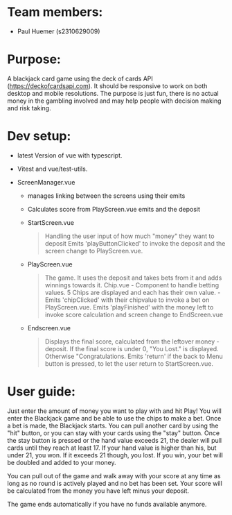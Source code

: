 # Team members:
  - Paul Huemer (s2310629009)

# Purpose:
A blackjack card game using the deck of cards API (https://deckofcardsapi.com). It should be responsive to work on both desktop and mobile resolutions. The purpose is just fun, there is no actual money in the gambling involved and may help people with decision making and risk taking.

# Dev setup:
  - latest Version of vue with typescript.
  - Vitest and vue/test-utils.

  - ScreenManager.vue
      + manages linking between the screens using their emits
      + Calculates score from PlayScreen.vue emits and the deposit
        
      + StartScreen.vue
          > Handling the user input of how much "money" they want to deposit
          > Emits 'playButtonClicked' to invoke the deposit and the screen change to PlayScreen.vue.
      + PlayScreen.vue
          > The game. It uses the deposit and takes bets from it and adds winnings towards it.
          > Chip.vue
            - Component to handle betting values. 5 Chips are displayed and each has their own value.
            - Emits 'chipClicked' with their chipvalue to invoke a bet on PlayScreen.vue.
          > Emits 'playFinished' with the money left to invoke score calculation and screen change to EndScreen.vue
      + Endscreen.vue
          > Displays the final score, calculated from the leftover money - deposit.
          > If the final score is under 0, "You Lost." is displayed. Otherwise "Congratulations.
          > Emits 'return' if the back to Menu button is pressed, to let the user return to StartScreen.vue.

# User guide:
Just enter the amount of money you want to play with and hit Play! You will enter the Blackjack game and be able to use the chips to make a bet. Once a bet is made, the Blackjack starts. You can pull another card by using the "hit" button, or you can stay with your cards using the "stay" button. Once the stay button is pressed or the hand value exceeds 21, the dealer will pull cards until they reach at least 17. If your hand value is higher than his, but under 21, you won. If it exceeds 21 though, you lost. If you win, your bet will be doubled and added to your money.

You can pull out of the game and walk away with your score at any time as long as no round is actively played and no bet has been set. Your score will be calculated from the money you have left minus your deposit.

The game ends automatically if you have no funds available anymore.
